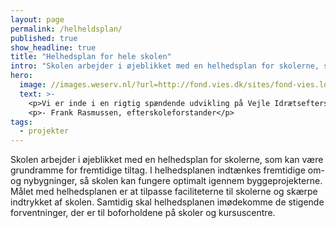 ```yaml
---
layout: page
permalink: /helheldsplan/
published: true
show_headline: true
title: "Helhedsplan for hele skolen"
intro: "Skolen arbejder i øjeblikket med en helhedsplan for skolerne, som kan være grundramme for fremtidige tiltag. I helhedsplanen indtænkes fremtidige om- og nybygninger, så skolen kan fungere optimalt igennem byggeprojekterne. Målet med helhedsplanen er at tilpasse faciliteterne til skolerne og skærpe indtrykket af skolen. Samtidig skal helhedsplanen imødekomme de stigende forventninger, der er til boforholdene på skoler og kursuscentre."
hero:
  image: //images.weserv.nl/?url=http://fond.vies.dk/sites/fond-vies.local/files/styles/panopoly_image_full/public/general/frank1.jpg?itok=3aCU7Nrs&w=200
  text: >-
    <p>Vi er inde i en rigtig spændende udvikling på Vejle Idrætsefterskole. Vi har lige fået meget bedre faciliteter til styrketræning, dans og klasseundervisning - og vi har bygget et testcenter. Vi har fået anlagt ny kunstgræsbane og atletikbane. Næste punkt på ønskelisten er en svømmesø og yderligere forbedring af rammerne på skolen. Vi håber, at du vil hjælpe med at støtte fonden, så vi sammen kan sikre skolens fremtid.</p>
    <p>- Frank Rasmussen, efterskoleforstander</p>
tags:
  - projekter
---
```


Skolen arbejder i øjeblikket med en helhedsplan for skolerne, som kan være grundramme for fremtidige tiltag. I helhedsplanen indtænkes fremtidige om- og nybygninger, så skolen kan fungere optimalt igennem byggeprojekterne. Målet med helhedsplanen er at tilpasse faciliteterne til skolerne og skærpe indtrykket af skolen. Samtidig skal helhedsplanen imødekomme de stigende forventninger, der er til boforholdene på skoler og kursuscentre.